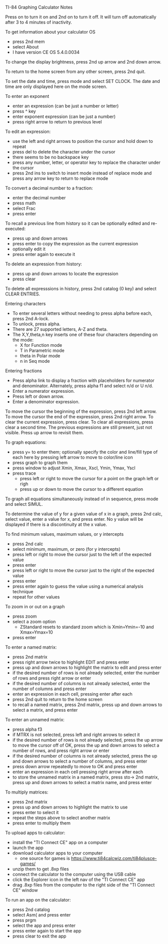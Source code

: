 TI-84 Graphing Calculator Notes

Press on to turn it on and 2nd on to turn it off.
It will turn off automatically after 3 to 4 minutes of inactivity.

To get information about your calculator OS
- press 2nd mem
- select About
- I have version CE OS 5.4.0.0034

To change the display brightness,
press 2nd up arrow and 2nd down arrow.

To return to the home screen from any other screen, press 2nd quit.

To set the date and time, press mode and select SET CLOCK.
The date and time are only displayed here on the mode screen.

To enter an exponent
- enter an expression (can be just a number or letter)
- press ^ key
- enter exponent expression (can be just a number)
- press right arrow to return to previous level

To edit an expression:
- use the left and right arrows to position the cursor
  and hold down to repeat
- press del to delete the character under the cursor
- there seems to be no backspace key
- press any number, letter, or operator key
  to replace the character under the cursor
- press 2nd ins to switch to insert mode instead of replace mode
  and press any arrow key to return to replace mode

To convert a decimal number to a fraction:

- enter the decimal number
- press math
- select Frac
- press enter

To recall a previous line from history
so it can be optionally edited and re-executed:
- press up and down arrows
- press enter to copy the expression as the current expression
- optionally edit it
- press enter again to execute it

To delete an expression from history:
- press up and down arrows to locate the expression
- press clear

To delete all expresssions in history,
press 2nd catalog (0 key) and select CLEAR ENTRIES.

Entering characters

- To enter several letters without needing to press alpha before each,
  press 2nd A-lock.
- To unlock, press alpha.
- There are 27 supported letters, A-Z and theta.
- The X,Y,theta,n key inserts one of these four characters
  depending on the mode:
  - X for Function mode
  - T in Parametric mode
  - theta in Polar mode
  - n in Seq mode

Entering fractions

- Press alpha link to display a fraction
  with placeholders for numerator and denominator.
  Alternately, press alpha f1 and select n/d or U n/d.
- Enter a numerator expression.
- Press left or down arrow.
- Enter a denominator expression.

To move the cursor the beginning of the expression, press 2nd left arrow.
To move the cursor the end of the expression, press 2nd right arrow.
To clear the current expression, press clear.
To clear all expressions, press clear a second time.
The previous expressions are still present, just not visible.
Press up arrow to revisit them.

To graph equations:

- press y= to enter them;
  optionally specify the color and line/fill type of each here
  by pressing left arrow to move to color/line icon
- press graph to graph them
- press window to adjust Xmin, Xmax, Xscl, Ymin, Ymax, Yscl
- press trace
  - press left or right to move the cursor
    for a point on the graph left or righ
  - press up or down to move the cursor to a different equation

To graph all equations simultaneously instead of in sequence,
press mode and select SIMUL.

To determine the value of y for a given value of x in a graph,
press 2nd calc, select value, enter a value for x, and press enter.
No y value will be displayed if there is a discontinuity at the x value.

To find minimum values, maximum values, or y intercepts

- press 2nd calc
- select minimum, maximum, or zero (for y intercepts)
- press left or right to move the cursor just to the left of the expected value
- press enter
- press left or right to move the cursor just to the right of the expected value
- press enter
- press enter again to guess the value using a numerical analysis technique
- repeat for other values

To zoom in or out on a graph

- press zoom
- select a zoom option
  - ZStandard resets to standard zoom
    which is Xmin=Ymin=-10 and Xmax=Ymax=10
- press enter

To enter a named matrix:
- press 2nd matrix
- press right arrow twice to highlight EDIT and press enter
- press up and down arrows to highlight the matrix to edit
  and press enter
- if the desired number of rows is not already selected,
  enter the number of rows and press right arrow or enter
- if the desired number of columns is not already selected,
  enter the number of columns and press enter
- enter an expression in each cell, pressing enter after each
- press 2nd quit to return to the home screen
- to recall a named matrix, press 2nd matrix,
  press up and down arrows to select a matrix,
  and press enter

To enter an unnamed matrix:
- press alpha f3
- if MTRX is not selected, press left and right arrows to select it
- if the desired number of rows is not already selected,
  press the up arrow to move the cursor off of OK,
  press the up and down arrows to select a number of rows,
  and press right arrow or enter
- if the desired number of columns is not already selected,
  press the up and down arrows to select a number of columns,
  and press enter
- press down arrow repeatedly to move to OK and press enter
- enter an expression in each cell pressing right arrow after each
- to store the unnamed matrix in a named matrix,
  press sto-> 2nd matrix,
  press up and down arrows to select a matrix name,
  and press enter

To multiply matrices:
- press 2nd matrix
- press up and down arrows to highlight the matrix to use
- press enter to select it
- repeat the steps above to select another matrix
- press enter to multiply them

To upload apps to calculator:

- install the "TI Connect CE" app on a computer
- launch the app
- download calculator apps to your computer
  - one source for games is https://www.ti84calcwiz.com/ti84plusce-games/
- unzip them to get .8xp files
- connect the calculator to the computer using the USB cable
- click the Explorer icon in the left nav of the "TI Connect CE" app
- drag .8xp files from the computer to the
  right side of the "TI Connect CE" window

To run an app on the calculator:

- press 2nd catalog
- select Asm( and press enter
- press prgm
- select the app and press enter
- press enter again to start the app
- press clear to exit the app
